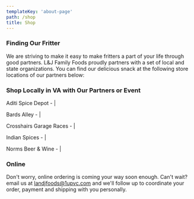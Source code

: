 ```yaml
---
templateKey: 'about-page'
path: /shop
title: Shop
---
```

### Finding Our Fritter
We are striving to make it easy to make fritters a part of your life through good partners.  L&J Family Foods proudly partners with a set of local and state organizations. You can find our delicious snack at the following store locations of our partners below:

### Shop Locally in VA with Our Partners or Event
Aditi Spice Depot - [](https://www.facebook.com/pages/Aditi-Spice-Depot/1481328148762323) | [](https://www.google.com/maps/placeAditi+Spice+Depot/@38.9070638,-77.2598884,17zdata=!3m1!4b1!4m5!3m4!1s0x89b64bb3821c54bb:0x473074061a342cf9!8m2!3d38.9070638!4d-77.2576997)

Bards Alley - [](https://www.bardsalley.com/)| [](https://www.google.com/maps/place/Bards+Alley/@38.9017049,-77.2689972,17z/data=!3m1!4b1!4m5!3m4!1s0x89b64bc88a44ade7:0xd52cd391faf4f377!8m2!3d38.9017049!4d-77.2668085)

Crosshairs Garage Races - [](https://www.crystalcity.org/do/crosshairs-garage-races) | [](https://www.google.com/maps/dir//201+12th+St+S,+Arlington,+VA+22202/@38.8634585,-77.1202799,12z/data=!4m8!4m7!1m0!1m5!1m1!1s0x89b7b723da3549b7:0xe09171f3cc451fc8!2m2!1d-77.0502399!2d38.8634794)

Indian Spices - [](https://www.shopindianspices.com/)| [](https://www.google.com/maps/place/Indian+Spices/@38.8913648,-77.1885953,17z/data=!3m1!4b1!4m5!3m4!1s0x89b7b4ce2cf11bfb:0x9a8892a21be0f2af!8m2!3d38.8913648!4d-77.1864066)

Norms Beer & Wine - [](http://normsbeerandwine.com/) | [](https://www.google.com/maps/place/Norms+Beer+%26+Wine/@38.9062757,-77.2572354,15z/data=!4m5!3m4!1s0x0:0xdb8f34bf729ece23!8m2!3d38.9062757!4d-77.2572354)

### Online
Don't worry, online ordering is coming your way soon enough.  Can't wait? email us at [landjfoods@1upvc.com](landjfoods@1upvc.com) and we'll follow up to coordinate your order, payment and shipping with you personally.
